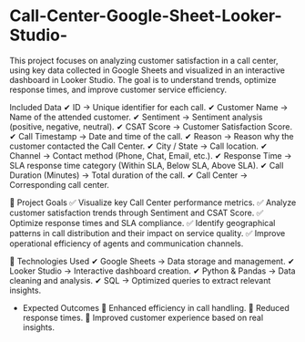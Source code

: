 # Call-Center-Google-Sheet-Looker-Studio-
This project focuses on analyzing customer satisfaction in a call center, using key data collected in Google Sheets and visualized in an interactive dashboard in Looker Studio. The goal is to understand trends, optimize response times, and improve customer service efficiency.

Included Data
✔ ID → Unique identifier for each call. ✔ Customer Name → Name of the attended customer. ✔ Sentiment → Sentiment analysis (positive, negative, neutral). ✔ CSAT Score → Customer Satisfaction Score. ✔ Call Timestamp → Date and time of the call. ✔ Reason → Reason why the customer contacted the Call Center. ✔ City / State → Call location. ✔ Channel → Contact method (Phone, Chat, Email, etc.). ✔ Response Time → SLA response time category (Within SLA, Below SLA, Above SLA). ✔ Call Duration (Minutes) → Total duration of the call. ✔ Call Center → Corresponding call center.

🎯 Project Goals
✅ Visualize key Call Center performance metrics. ✅ Analyze customer satisfaction trends through Sentiment and CSAT Score. ✅ Optimize response times and SLA compliance. ✅ Identify geographical patterns in call distribution and their impact on service quality. ✅ Improve operational efficiency of agents and communication channels.

🚀 Technologies Used
✔ Google Sheets → Data storage and management. ✔ Looker Studio → Interactive dashboard creation. ✔ Python & Pandas → Data cleaning and analysis. ✔ SQL → Optimized queries to extract relevant insights.

- Expected Outcomes
🔹 Enhanced efficiency in call handling. 🔹 Reduced response times. 🔹 Improved customer experience based on real insights.
